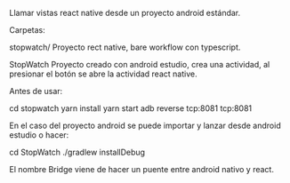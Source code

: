 Llamar vistas react native desde un proyecto android estándar.

Carpetas:

stopwatch/
Proyecto rect native, bare workflow con typescript.

StopWatch
Proyecto creado con android estudio, crea una actividad, al presionar el botón 
se abre la actividad react native.

Antes de usar:

cd stopwatch
yarn install
yarn start
adb reverse tcp:8081 tcp:8081

En el caso del proyecto android se puede importar y lanzar desde android estudio o hacer:

cd StopWatch
./gradlew installDebug

El nombre Bridge viene de hacer un puente entre android nativo y react.
